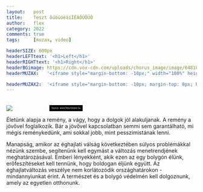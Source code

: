 ```yaml
---
layout:   post
title:    Teszt őúöüóéáíÍÉÁŐÚÖÜÓ
author:   flex
category: 2022
comments: true
tags:     [muzax, video]

headerSIZE: 600px
headerLEFTtext: '<h1>Left</h1>'
headerRIGHTtext: '<h1>Right</h1>'
headerBGimage: https://cdn.vox-cdn.com/uploads/chorus_image/image/64818445/EAQY34VXoAAMNAX.0.jpg
headerMUZAX:   '<iframe style="margin-bottom: -10px;" width="100%" height="125" scrolling="no" frameborder="no" src="https://w.soundcloud.com/player/?url=https%3A//api.soundcloud.com/tracks/24302933&&amp;color=ff5500&amp;inverse=false&amp;auto_play=false&amp;show_user=true"></iframe>'

headerMUZAX2:  '<iframe style="margin-bottom: -10px; margin-top: 0px; background: white;" width="100%" height="20" scrolling="no" frameborder="no" src="https://w.soundcloud.com/player/?url=https%3A//api.soundcloud.com/tracks/24302933&&amp;color=ff5500&amp;inverse=false&amp;auto_play=false&amp;show_user=true"></iframe>'
---
```


<div class="rainbow"></div>

<div class="rightbox" style="width: 40%; margin-top: 33px;"><img class="shadow" src="https://78.media.tumblr.com/6332acbb7a0e2687d403099c7c7202b6/tumblr_oq9g02HudJ1r6j7rho1_1280.png">
<div style="font-size: 40%; float: right; background: black; color: white; padding: 5px;">Source: www.fleischmann.hu</div></div>

Életünk alapja a remény, a vágy, hogy a dolgok jól alakuljanak. A remény a jövővel foglalkozik. Bár a jövővel kapcsolatban semmi sem garantálható, mi mégis reménykedünk, ami sokkal jobb, mint pesszimistának lenni.

Manapság, amikor az éghajlati válság következtében súlyos problémákkal nézünk szembe, segítenünk kell egymást a változás menetrendjének meghatározásával. Emberi lényekként, akik ezen az egy bolygón élünk, erőfeszítéseket kell tennünk, hogy boldogan éljünk együtt. Az éghajlatváltozás veszélye nem korlátozódik országhatárokon - mindannyiunkat érint. A természet és a bolygó védelmén kell dolgoznunk, amely az egyetlen otthonunk.